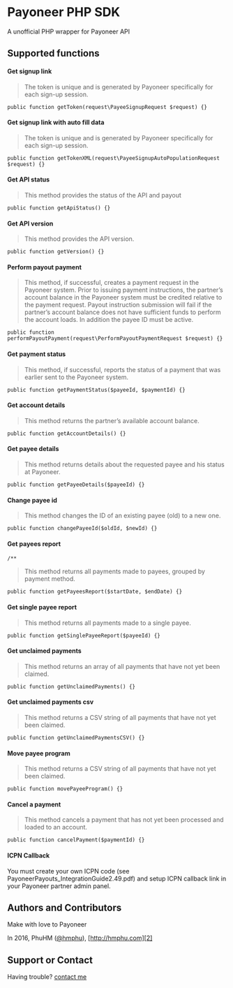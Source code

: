 # Payoneer PHP SDK

A unofficial PHP wrapper for Payoneer API

## Supported functions

#### Get signup link

> The token is unique and is generated by Payoneer specifically for each sign-up session.

```
public function getToken(request\PayeeSignupRequest $request) {}
```

#### Get signup link with auto fill data

> The token is unique and is generated by Payoneer specifically for each sign-up session.

```
public function getTokenXML(request\PayeeSignupAutoPopulationRequest $request) {}
```

#### Get API status

> This method provides the status of the API and payout

```
public function getApiStatus() {}
```

#### Get API version

> This method provides the API version.

```
public function getVersion() {}
```

#### Perform payout payment

> This method, if successful, creates a payment request in the Payoneer system. Prior to issuing payment
> instructions, the partner’s account balance in the Payoneer system must be credited relative to the
> payment request. Payout instruction submission will fail if the partner’s account balance does not have
> sufficient funds to perform the account loads. In addition the payee ID must be active.

```
public function performPayoutPayment(request\PerformPayoutPaymentRequest $request) {}
```

#### Get payment status

> This method, if successful, reports the status of a payment that was earlier sent to the Payoneer system.

```
public function getPaymentStatus($payeeId, $paymentId) {}
```

#### Get account details

> This method returns the partner’s available account balance.

```
public function getAccountDetails() {}
```

#### Get payee details
    
> This method returns details about the requested payee and his status at Payoneer.

```
public function getPayeeDetails($payeeId) {}
```

#### Change payee id

> This method changes the ID of an existing payee (old) to a new one.

```
public function changePayeeId($oldId, $newId) {}
```

#### Get payees report
    /**
> This method returns all payments made to payees, grouped by payment method.

```
public function getPayeesReport($startDate, $endDate) {}
```

#### Get single payee report

> This method returns all payments made to a single payee.

```
public function getSinglePayeeReport($payeeId) {}
```

#### Get unclaimed payments

> This method returns an array of all payments that have not yet been claimed.

```
public function getUnclaimedPayments() {}
```

#### Get unclaimed payments csv

> This method returns a CSV string of all payments that have not yet been claimed.

```
public function getUnclaimedPaymentsCSV() {}
```

#### Move payee program

> This method returns a CSV string of all payments that have not yet been claimed.

```
public function movePayeeProgram() {}
```

#### Cancel a payment

> This method cancels a payment that has not yet been processed and loaded to an account.

```
public function cancelPayment($paymentId) {}
```

#### ICPN Callback

You must create your own ICPN code (see PayoneerPayouts_IntegrationGuide2.49.pdf) and setup ICPN callback link in your Payoneer partner admin panel.


##  Authors and Contributors

Make with love to Payoneer

In 2016, PhuHM ([@hmphu][1]), [http://hmphu.com][2]

##  Support or Contact

Having trouble? [contact me][3]

[1]: https://github.com/hmphu
[2]: http://www.hnphu.com
[3]: mailto:me@hmphu.com